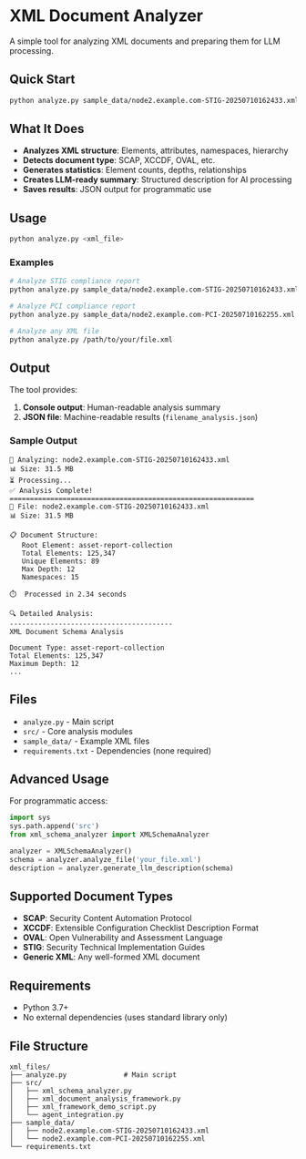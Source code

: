 # XML Document Analyzer

A simple tool for analyzing XML documents and preparing them for LLM processing.

## Quick Start

```bash
python analyze.py sample_data/node2.example.com-STIG-20250710162433.xml
```

## What It Does

- **Analyzes XML structure**: Elements, attributes, namespaces, hierarchy
- **Detects document type**: SCAP, XCCDF, OVAL, etc.
- **Generates statistics**: Element counts, depths, relationships  
- **Creates LLM-ready summary**: Structured description for AI processing
- **Saves results**: JSON output for programmatic use

## Usage

```bash
python analyze.py <xml_file>
```

### Examples

```bash
# Analyze STIG compliance report
python analyze.py sample_data/node2.example.com-STIG-20250710162433.xml

# Analyze PCI compliance report  
python analyze.py sample_data/node2.example.com-PCI-20250710162255.xml

# Analyze any XML file
python analyze.py /path/to/your/file.xml
```

## Output

The tool provides:

1. **Console output**: Human-readable analysis summary
2. **JSON file**: Machine-readable results (`filename_analysis.json`)

### Sample Output

```
📄 Analyzing: node2.example.com-STIG-20250710162433.xml
📊 Size: 31.5 MB
⏳ Processing...
✅ Analysis Complete!
============================================================
📄 File: node2.example.com-STIG-20250710162433.xml
📊 Size: 31.5 MB

📋 Document Structure:
   Root Element: asset-report-collection
   Total Elements: 125,347
   Unique Elements: 89
   Max Depth: 12
   Namespaces: 15

⏱️  Processed in 2.34 seconds

🔍 Detailed Analysis:
----------------------------------------
XML Document Schema Analysis

Document Type: asset-report-collection
Total Elements: 125,347
Maximum Depth: 12
...
```

## Files

- `analyze.py` - Main script
- `src/` - Core analysis modules
- `sample_data/` - Example XML files
- `requirements.txt` - Dependencies (none required)

## Advanced Usage

For programmatic access:

```python
import sys
sys.path.append('src')
from xml_schema_analyzer import XMLSchemaAnalyzer

analyzer = XMLSchemaAnalyzer()
schema = analyzer.analyze_file('your_file.xml')
description = analyzer.generate_llm_description(schema)
```

## Supported Document Types

- **SCAP**: Security Content Automation Protocol
- **XCCDF**: Extensible Configuration Checklist Description Format
- **OVAL**: Open Vulnerability and Assessment Language
- **STIG**: Security Technical Implementation Guides
- **Generic XML**: Any well-formed XML document

## Requirements

- Python 3.7+
- No external dependencies (uses standard library only)

## File Structure

```
xml_files/
├── analyze.py              # Main script
├── src/
│   ├── xml_schema_analyzer.py
│   ├── xml_document_analysis_framework.py
│   ├── xml_framework_demo_script.py
│   └── agent_integration.py
├── sample_data/
│   ├── node2.example.com-STIG-20250710162433.xml
│   └── node2.example.com-PCI-20250710162255.xml
└── requirements.txt
```
